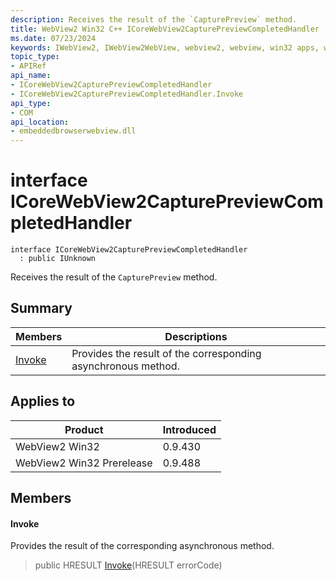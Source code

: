 ```yaml
---
description: Receives the result of the `CapturePreview` method.
title: WebView2 Win32 C++ ICoreWebView2CapturePreviewCompletedHandler
ms.date: 07/23/2024
keywords: IWebView2, IWebView2WebView, webview2, webview, win32 apps, win32, edge, ICoreWebView2, ICoreWebView2Controller, browser control, edge html, ICoreWebView2CapturePreviewCompletedHandler
topic_type: 
- APIRef
api_name:
- ICoreWebView2CapturePreviewCompletedHandler
- ICoreWebView2CapturePreviewCompletedHandler.Invoke
api_type:
- COM
api_location:
- embeddedbrowserwebview.dll
---
```


# interface ICoreWebView2CapturePreviewCompletedHandler

```
interface ICoreWebView2CapturePreviewCompletedHandler
  : public IUnknown
```

Receives the result of the `CapturePreview` method.

## Summary

 Members                        | Descriptions
--------------------------------|---------------------------------------------
[Invoke](#invoke) | Provides the result of the corresponding asynchronous method.

## Applies to

Product                         | Introduced
--------------------------------|---------------------------------------------
WebView2 Win32            |    0.9.430
WebView2 Win32 Prerelease |    0.9.488

## Members

#### Invoke

Provides the result of the corresponding asynchronous method.

> public HRESULT [Invoke](#invoke)(HRESULT errorCode)

